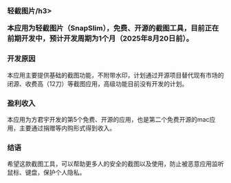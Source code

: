 <h3>轻截图片/h3>
<p>本应用为轻截图片（SnapSlim），免费、开源的截图工具，目前正在前期开发中，预计开发周期为1个月（2025年8月20日前）。</p>
<h3>开发原因</h3>
<p>本应用主要提供基础的截图功能，不附带水印，计划通过开源项目替代现有市场的闭源、收费高（12刀）等截图应用，高级功能目前没有开发的计划。</p>
<h3>盈利收入</h3>
<p>本应用为方君宇开发的第5个免费、开源的应用，也是第二个免费开源的mac应用，主要通过捐赠等内购形式得到收入。</p>
<h3>结语</h3>
<p>希望这款截图工具，可以帮助更多人的安全的截图以及使用，防止被恶意应用监听鼠标、键盘，保护个人隐私。</p>
